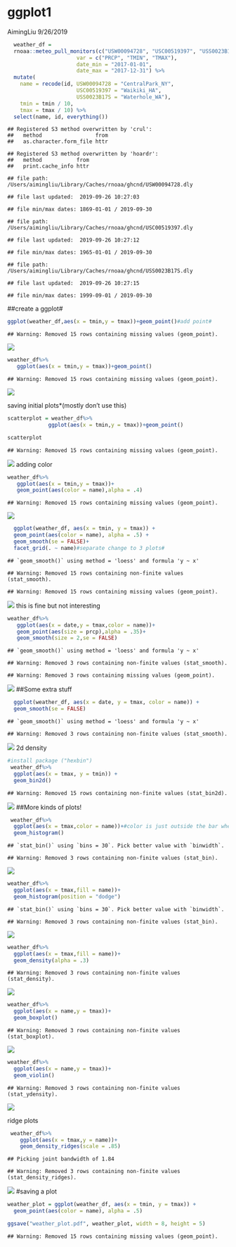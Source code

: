 ggplot1
================
AimingLiu
9/26/2019

``` r
  weather_df = 
  rnoaa::meteo_pull_monitors(c("USW00094728", "USC00519397", "USS0023B17S"),#download weather from these three sets#
                      var = c("PRCP", "TMIN", "TMAX"), 
                      date_min = "2017-01-01",
                      date_max = "2017-12-31") %>%
  mutate(
    name = recode(id, USW00094728 = "CentralPark_NY", 
                      USC00519397 = "Waikiki_HA",
                      USS0023B17S = "Waterhole_WA"),
    tmin = tmin / 10,
    tmax = tmax / 10) %>%
  select(name, id, everything())
```

    ## Registered S3 method overwritten by 'crul':
    ##   method                 from
    ##   as.character.form_file httr

    ## Registered S3 method overwritten by 'hoardr':
    ##   method           from
    ##   print.cache_info httr

    ## file path:          /Users/aimingliu/Library/Caches/rnoaa/ghcnd/USW00094728.dly

    ## file last updated:  2019-09-26 10:27:03

    ## file min/max dates: 1869-01-01 / 2019-09-30

    ## file path:          /Users/aimingliu/Library/Caches/rnoaa/ghcnd/USC00519397.dly

    ## file last updated:  2019-09-26 10:27:12

    ## file min/max dates: 1965-01-01 / 2019-09-30

    ## file path:          /Users/aimingliu/Library/Caches/rnoaa/ghcnd/USS0023B17S.dly

    ## file last updated:  2019-09-26 10:27:15

    ## file min/max dates: 1999-09-01 / 2019-09-30

\#\#create a ggplot\#

``` r
ggplot(weather_df,aes(x = tmin,y = tmax))+geom_point()#add point#
```

    ## Warning: Removed 15 rows containing missing values (geom_point).

![](ggplot-1_files/figure-gfm/unnamed-chunk-1-1.png)<!-- -->

``` r
weather_df%>%
   ggplot(aes(x = tmin,y = tmax))+geom_point()
```

    ## Warning: Removed 15 rows containing missing values (geom_point).

![](ggplot-1_files/figure-gfm/unnamed-chunk-2-1.png)<!-- -->

saving initial plots\*(mostly don’t use this)

``` r
scatterplot = weather_df%>%
             ggplot(aes(x = tmin,y = tmax))+geom_point()

scatterplot
```

    ## Warning: Removed 15 rows containing missing values (geom_point).

![](ggplot-1_files/figure-gfm/unnamed-chunk-3-1.png)<!-- --> adding
color

``` r
weather_df%>%
   ggplot(aes(x = tmin,y = tmax))+
   geom_point(aes(color = name),alpha = .4)
```

    ## Warning: Removed 15 rows containing missing values (geom_point).

![](ggplot-1_files/figure-gfm/unnamed-chunk-4-1.png)<!-- -->

``` r
  ggplot(weather_df, aes(x = tmin, y = tmax)) + 
  geom_point(aes(color = name), alpha = .5) +
  geom_smooth(se = FALSE)+
  facet_grid(. ~ name)#separate change to 3 plots#
```

    ## `geom_smooth()` using method = 'loess' and formula 'y ~ x'

    ## Warning: Removed 15 rows containing non-finite values (stat_smooth).

    ## Warning: Removed 15 rows containing missing values (geom_point).

![](ggplot-1_files/figure-gfm/unnamed-chunk-5-1.png)<!-- --> this is
fine but not interesting

``` r
weather_df%>%
   ggplot(aes(x = date,y = tmax,color = name))+
   geom_point(aes(size = prcp),alpha = .35)+
   geom_smooth(size = 2,se = FALSE)
```

    ## `geom_smooth()` using method = 'loess' and formula 'y ~ x'

    ## Warning: Removed 3 rows containing non-finite values (stat_smooth).

    ## Warning: Removed 3 rows containing missing values (geom_point).

![](ggplot-1_files/figure-gfm/unnamed-chunk-6-1.png)<!-- --> \#\#Some
extra stuff

``` r
  ggplot(weather_df, aes(x = date, y = tmax, color = name)) + 
  geom_smooth(se = FALSE) 
```

    ## `geom_smooth()` using method = 'loess' and formula 'y ~ x'

    ## Warning: Removed 3 rows containing non-finite values (stat_smooth).

![](ggplot-1_files/figure-gfm/unnamed-chunk-7-1.png)<!-- --> 2d density

``` r
#install package ("hexbin")
 weather_df%>%
  ggplot(aes(x = tmax, y = tmin)) + 
  geom_bin2d()
```

    ## Warning: Removed 15 rows containing non-finite values (stat_bin2d).

![](ggplot-1_files/figure-gfm/unnamed-chunk-8-1.png)<!-- --> \#\#More
kinds of plots\!

``` r
 weather_df%>%
  ggplot(aes(x = tmax,color = name))+#color is just outside the bar when you change color to fill it will change the color of bar#
  geom_histogram()
```

    ## `stat_bin()` using `bins = 30`. Pick better value with `binwidth`.

    ## Warning: Removed 3 rows containing non-finite values (stat_bin).

![](ggplot-1_files/figure-gfm/unnamed-chunk-9-1.png)<!-- -->

``` r
weather_df%>%
  ggplot(aes(x = tmax,fill = name))+
  geom_histogram(position = "dodge")
```

    ## `stat_bin()` using `bins = 30`. Pick better value with `binwidth`.

    ## Warning: Removed 3 rows containing non-finite values (stat_bin).

![](ggplot-1_files/figure-gfm/unnamed-chunk-10-1.png)<!-- -->

``` r
weather_df%>%
  ggplot(aes(x = tmax,fill = name))+
  geom_density(alpha = .3)
```

    ## Warning: Removed 3 rows containing non-finite values (stat_density).

![](ggplot-1_files/figure-gfm/unnamed-chunk-11-1.png)<!-- -->

``` r
weather_df%>%
  ggplot(aes(x = name,y = tmax))+
  geom_boxplot()
```

    ## Warning: Removed 3 rows containing non-finite values (stat_boxplot).

![](ggplot-1_files/figure-gfm/unnamed-chunk-12-1.png)<!-- -->

``` r
weather_df%>%
  ggplot(aes(x = name,y = tmax))+
  geom_violin()
```

    ## Warning: Removed 3 rows containing non-finite values (stat_ydensity).

![](ggplot-1_files/figure-gfm/unnamed-chunk-13-1.png)<!-- -->

ridge plots

``` r
 weather_df%>%
    ggplot(aes(x = tmax,y = name))+
    geom_density_ridges(scale = .85)
```

    ## Picking joint bandwidth of 1.84

    ## Warning: Removed 3 rows containing non-finite values (stat_density_ridges).

![](ggplot-1_files/figure-gfm/unnamed-chunk-14-1.png)<!-- --> \#saving a
plot

``` r
weather_plot = ggplot(weather_df, aes(x = tmin, y = tmax)) + 
  geom_point(aes(color = name), alpha = .5) 

ggsave("weather_plot.pdf", weather_plot, width = 8, height = 5)
```

    ## Warning: Removed 15 rows containing missing values (geom_point).

